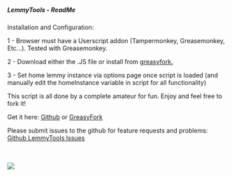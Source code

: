 <h5>LemmyTools - ReadMe</h5>

<p>Installation and Configuration:</p>
<p>1 - Browser must have a Userscript addon (Tampermonkey, Greasemonkey, Etc...). Tested with Greasemonkey.</p>
<p>2 - Download either the .JS file or install from <a href="https://greasyfork.org/en/scripts/469169-lemmytools">greasyfork.</a></p></p>
<p>3 - Set home lemmy instance via options page once script is loaded (and manually edit the homeInstance variable in script for all functionality)</p>
<p>This script is all done by a complete amateur for fun. Enjoy and feel free to fork it!</p>

<p>Get it here: <a href="https://github.com/howdy-tsc/LemmyTools">Github</a> or <a href="https://greasyfork.org/en/scripts/469169-lemmytools">GreasyFork</a></p>
<p><b></b>Please submit issues to the github for feature requests and problems: <a href="https://github.com/howdy-tsc/LemmyTools/issues">Github LemmyTools Issues</a></b></p>
<br />
<br />
<img src="https://thesimplecorner.org/pictrs/image/ccb4f4f2-7a34-4866-9a80-eafddcfdea25.jpeg" />




